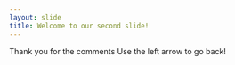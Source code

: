 ```yaml
---
layout: slide
title: Welcome to our second slide!
---
```

Thank you for the comments
Use the left arrow to go back!
